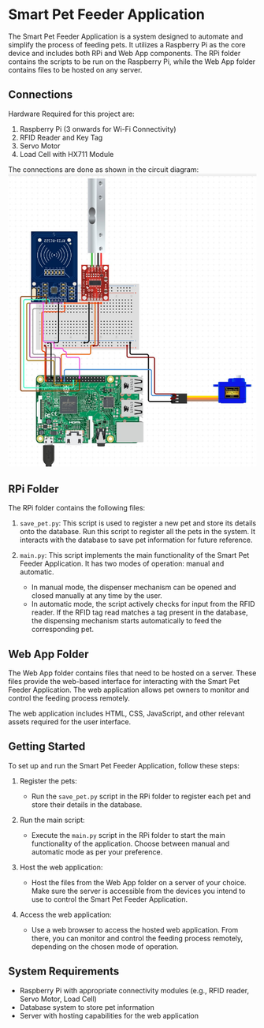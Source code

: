 # Smart Pet Feeder Application

The Smart Pet Feeder Application is a system designed to automate and simplify the process of feeding pets. It utilizes a Raspberry Pi as the core device and includes both RPi and Web App components. The RPi folder contains the scripts to be run on the Raspberry Pi, while the Web App folder contains files to be hosted on any server.

## Connections

Hardware Required for this project are:

1. Raspberry Pi (3 onwards for Wi-Fi Connectivity)
2. RFID Reader and Key Tag
3. Servo Motor
4. Load Cell with HX711 Module

The connections are done as shown in the circuit diagram:
![image](https://github.com/d33psan/smart-pet-feeder/blob/main/Circuit%20Diagram.jpeg?raw=true)

## RPi Folder

The RPi folder contains the following files:

1. `save_pet.py`: This script is used to register a new pet and store its details onto the database. Run this script to register all the pets in the system. It interacts with the database to save pet information for future reference.

2. `main.py`: This script implements the main functionality of the Smart Pet Feeder Application. It has two modes of operation: manual and automatic. 
   - In manual mode, the dispenser mechanism can be opened and closed manually at any time by the user.
   - In automatic mode, the script actively checks for input from the RFID reader. If the RFID tag read matches a tag present in the database, the dispensing mechanism starts automatically to feed the corresponding pet.

## Web App Folder

The Web App folder contains files that need to be hosted on a server. These files provide the web-based interface for interacting with the Smart Pet Feeder Application. The web application allows pet owners to monitor and control the feeding process remotely.

The web application includes HTML, CSS, JavaScript, and other relevant assets required for the user interface.

## Getting Started

To set up and run the Smart Pet Feeder Application, follow these steps:

1. Register the pets:
   - Run the `save_pet.py` script in the RPi folder to register each pet and store their details in the database.

2. Run the main script:
   - Execute the `main.py` script in the RPi folder to start the main functionality of the application. Choose between manual and automatic mode as per your preference.

3. Host the web application:
   - Host the files from the Web App folder on a server of your choice. Make sure the server is accessible from the devices you intend to use to control the Smart Pet Feeder Application.

4. Access the web application:
   - Use a web browser to access the hosted web application. From there, you can monitor and control the feeding process remotely, depending on the chosen mode of operation.

## System Requirements

- Raspberry Pi with appropriate connectivity modules (e.g., RFID reader, Servo Motor, Load Cell)
- Database system to store pet information
- Server with hosting capabilities for the web application
